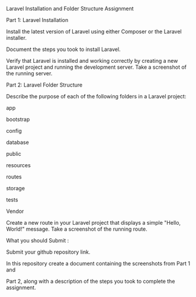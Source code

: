 Laravel Installation and Folder Structure Assignment


 


Part 1: Laravel Installation


 


Install the latest version of Laravel using either Composer or the Laravel installer. 


Document the steps you took to install Laravel.


Verify that Laravel is installed and working correctly by creating a new Laravel project and running the development server. Take a screenshot of the running server.


 


Part 2: Laravel Folder Structure


 


Describe the purpose of each of the following folders in a Laravel project:


app


bootstrap


config


database


public


resources


routes


storage


tests


Vendor


 


Create a new route in your Laravel project that displays a simple "Hello, World!" message. Take a screenshot of the running route.


 


What you should Submit :




Submit your github repository link.




In this repository create a document containing the screenshots from Part 1 and 




Part 2, along with a description of the steps you took to complete the assignment.
